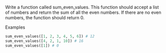 Write a function called sum_even_values. This function should accept a list of numbers and return the sum of all the even numbers. 
If there are no even numbers, the function should return 0.

Examples

```py
sum_even_values([1, 2, 3, 4, 5, 6]) # 12
sum_even_values([4, 2, 1, 10]) # 16
sum_even_values([1]) # 0
```
